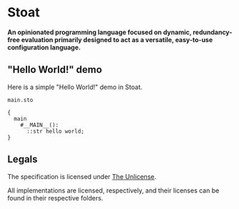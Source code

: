# Stoat

**An opinionated programming language focused on dynamic, redundancy-free evaluation primarily designed to act as a versatile, easy-to-use configuration language.**

## "Hello World!" demo

Here is a simple "Hello World!" demo in Stoat.

`main.sto`
```
{
  main
    #__MAIN__():
      ::str hello world;   
}
```

## Legals

The specification is licensed under [The Unlicense](./LICENSE).

All implementations are licensed, respectively, and their licenses can be found in their respective folders.
